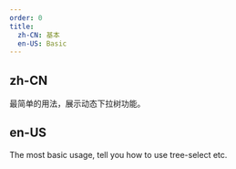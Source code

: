 ```yaml
---
order: 0
title:
  zh-CN: 基本
  en-US: Basic
---
```


## zh-CN

最简单的用法，展示动态下拉树功能。

## en-US

The most basic usage, tell you how to use tree-select etc.